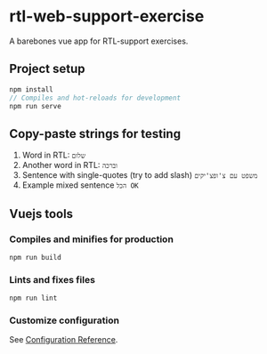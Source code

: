 # rtl-web-support-exercise

A barebones vue app for RTL-support exercises.

## Project setup
```js
npm install
// Compiles and hot-reloads for development
npm run serve
```

## Copy-paste strings for testing

1. Word in RTL: `שלום`
2. Another word in RTL: `וברכה`
3. Sentence with single-quotes (try to add slash) `משפט עם צ'ופצ'יקים`
4. Example mixed sentence `הכל OK`

## Vuejs tools
### Compiles and minifies for production
```
npm run build
```

### Lints and fixes files
```
npm run lint
```

### Customize configuration
See [Configuration Reference](https://cli.vuejs.org/config/).

